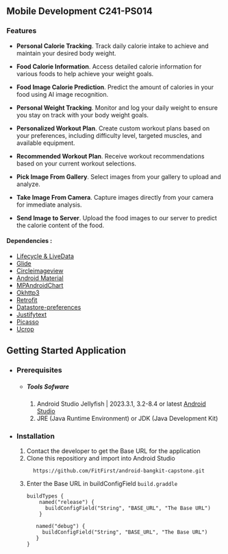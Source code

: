 
## Mobile Development C241-PS014


### Features
  * **Personal Calorie Tracking**. Track daily calorie intake to achieve and maintain your desired body weight.
    
  * **Food Calorie Information**. Access detailed calorie information for various foods to help achieve your weight goals.
    
  * **Food Image Calorie Prediction**. Predict the amount of calories in your food using AI image recognition.
    
  * **Personal Weight Tracking**. Monitor and log your daily weight to ensure you stay on track with your body weight goals.
    
  * **Personalized Workout Plan**. Create custom workout plans based on your preferences, including difficulty level, targeted muscles, and available equipment.
    
  * **Recommended Workout Plan**. Receive workout recommendations based on your current workout selections.
    
  * **Pick Image From Gallery**. Select images from your gallery to upload and analyze.
    
  * **Take Image From Camera**. Capture images directly from your camera for immediate analysis.
    
  * **Send Image to Server**. Upload the food images to our server to predict the calorie content of the food.


#### Dependencies :
  - [Lifecycle & LiveData](https://developer.android.com/jetpack/androidx/releases/lifecycle)
  - [Glide](https://github.com/bumptech/glide)
  - [Circleimageview](https://github.com/hdodenhof/CircleImageView)
  - [Android Material](https://github.com/material-components/material-components-android/tree/master/docs/components)
  - [MPAndroidChart](https://github.com/PhilJay/MPAndroidChart)
  - [Okhttp3](https://square.github.io/okhttp/)
  - [Retrofit](https://square.github.io/retrofit/)
  - [Datastore-preferences](https://developer.android.com/topic/libraries/architecture/datastore)
  - [Justifytext](https://github.com/ufo22940268/android-justifiedtextview/blob/master/README.md)
  - [Picasso](https://square.github.io/picasso/)
  - [Ucrop](https://github.com/Yalantis/uCrop)

 
## Getting Started Application

- ### Prerequisites
    - ##### Tools Sofware
      1. Android Studio Jellyfish | 2023.3.1, 3.2-8.4 or latest [Android Studio](https://developer.android.com/studio)
      2. JRE (Java Runtime Environment) or JDK (Java Development Kit)

- ### Installation
    1. Contact the developer to get the Base URL for the application
    2. Clone this repositiory and import into Android Studio
       ```
         https://github.com/FitFirst/android-bangkit-capstone.git
       ```
    3. Enter the Base URL in buildConfigField `build.graddle`
       ```
       buildTypes {
           named("release") {
             buildConfigField("String", "BASE_URL", "The Base URL")
           }
       
          named("debug") {
            buildConfigField("String", "BASE_URL", "The Base URL")
          }
       }
       ```
